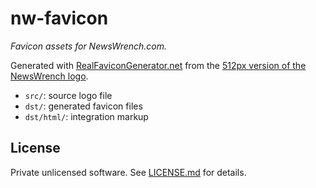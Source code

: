 nw-favicon
===
*Favicon assets for NewsWrench.com.*

Generated with [RealFaviconGenerator.net][1] from the [512px version of the NewsWrench logo][2].

- `src/`: source logo file
- `dst/`: generated favicon files
- `dst/html/`: integration markup

## License

Private unlicensed software. See [LICENSE.md][3] for details.

[1]: https://realfavicongenerator.net
[2]: https://github.com/newswrench/newswrench-logo/blob/master/dst/v2.0.0/newswrench-logo-v2.0.0-512.png
[3]: LICENSE.md
